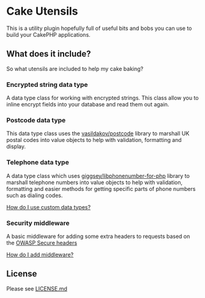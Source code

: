 # Cake Utensils
This is a utility plugin hopefully full of useful bits and bobs you can use to build your CakePHP applications.

## What does it include?
So what utensils are included to help my cake baking?

### Encrypted string data type
A data type class for working with encrypted strings. This class allow you to inline encrypt fields into your database 
and read them out again.

### Postcode data type
This data type class uses the [vasildakov/postcode](https://github.com/vasildakov/postcode) library to marshall UK 
postal codes into value objects to help with validation, formatting and display.

### Telephone data type
A data type class which uses [giggsey/libphonenumber-for-php](https://github.com/giggsey/libphonenumber-for-php) library 
to marshall telephone numbers into value objects to help with validation, formatting and easier methods for getting 
specific parts of phone numbers such as dialing codes.

[How do I use custom data types?](https://book.cakephp.org/3.0/en/orm/database-basics.html#adding-custom-types)

### Security middleware
A basic middleware for adding some extra headers to requests based on the [OWASP Secure headers](https://www.owasp.org/index.php/OWASP_Secure_Headers_Project#tab=Headers)

[How do I add middleware?](https://book.cakephp.org/3.0/en/controllers/middleware.html#adding-middleware-from-plugins)

## License
Please see [LICENSE.md](LICENSE.md)
